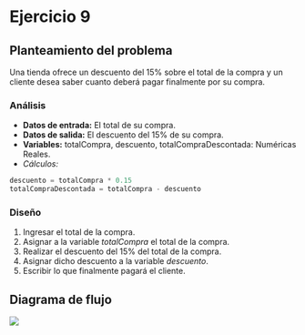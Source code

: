# Ejercicio 9                     

## Planteamiento del problema

Una tienda ofrece un descuento del 15% sobre el total de la compra y un cliente desea saber cuanto deberá pagar finalmente por su compra.

### Análisis

- **Datos de entrada:** El total de su compra.
- **Datos de salida:** El descuento del 15% de su compra.
- **Variables:** totalCompra, descuento, totalCompraDescontada: Numéricas Reales.
- _Cálculos:_
```C
descuento = totalCompra * 0.15
totalCompraDescontada = totalCompra - descuento
```

### Diseño

1. Ingresar el total de la compra.
2. Asignar a la variable *totalCompra* el total de la compra.
3. Realizar el descuento del 15% del total de la compra.
4. Asignar dicho descuento a la variable *descuento*.
5. Escribir lo que finalmente pagará el cliente.

## Diagrama de flujo

![](url)
